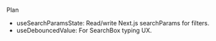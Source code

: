 Plan

- useSearchParamsState: Read/write Next.js searchParams for filters.
- useDebouncedValue: For SearchBox typing UX.

